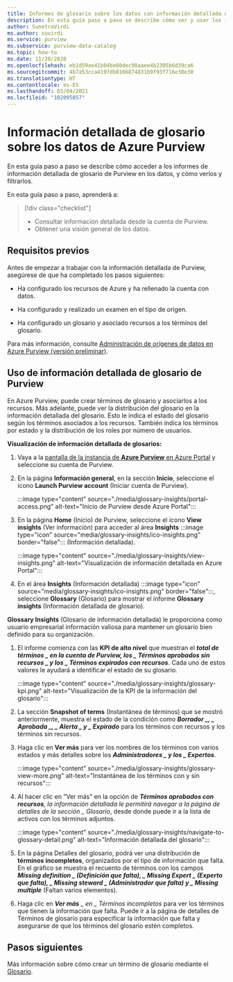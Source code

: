 ```yaml
---
title: Informes de glosario sobre los datos con información detallada de Purview
description: En esta guía paso a paso se describe cómo ver y usar los informes de glosario con información detallada de Purview sobre los datos.
author: SunetraVirdi
ms.author: suvirdi
ms.service: purview
ms.subservice: purview-data-catalog
ms.topic: how-to
ms.date: 11/20/2020
ms.openlocfilehash: eb1d59ae41b04be60dec90aaee4b2305b6d39ca6
ms.sourcegitcommit: 4b7a53cca4197db8166874831b9f93f716e38e30
ms.translationtype: HT
ms.contentlocale: es-ES
ms.lasthandoff: 03/04/2021
ms.locfileid: "102095857"
---
```

# <a name="glossary-insights-on-your-data-in-azure-purview"></a>Información detallada de glosario sobre los datos de Azure Purview

En esta guía paso a paso se describe cómo acceder a los informes de información detallada de glosario de Purview en los datos, y cómo verlos y filtrarlos.

En esta guía paso a paso, aprenderá a:

> [!div class="checklist"]
> - Consultar información detallada desde la cuenta de Purview.
> - Obtener una visión general de los datos.

## <a name="prerequisites"></a>Requisitos previos

Antes de empezar a trabajar con la información detallada de Purview, asegúrese de que ha completado los pasos siguientes:

- Ha configurado los recursos de Azure y ha rellenado la cuenta con datos.

- Ha configurado y realizado un examen en el tipo de origen.

- Ha configurado un glosario y asociado recursos a los términos del glosario.

Para más información, consulte [Administración de orígenes de datos en Azure Purview (versión preliminar)](manage-data-sources.md).

## <a name="use-purview-glossary-insights"></a>Uso de información detallada de glosario de Purview

En Azure Purview, puede crear términos de glosario y asociarlos a los recursos. Más adelante, puede ver la distribución del glosario en la información detallada del glosario. Esto le indica el estado del glosario según los términos asociados a los recursos. También indica los términos por estado y la distribución de los roles por número de usuarios.

**Visualización de información detallada de glosarios:**

1. Vaya a la [pantalla de la instancia de **Azure Purview** en Azure Portal](https://aka.ms/purviewportal) y seleccione su cuenta de Purview.

1. En la página **Información general**, en la sección **Inicio**, seleccione el icono **Launch Purview account** (Iniciar cuenta de Purview).

   :::image type="content" source="./media/glossary-insights/portal-access.png" alt-text="Inicio de Purview desde Azure Portal":::

1. En la página **Home** (Inicio) de Purview, seleccione el icono **View insights** (Ver información) para acceder al área **Insights** :::image type="icon" source="media/glossary-insights/ico-insights.png" border="false"::: (Información detallada).

   :::image type="content" source="./media/glossary-insights/view-insights.png" alt-text="Visualización de información detallada en Azure Portal":::

1. En el área **Insights** (Información detallada) :::image type="icon" source="media/glossary-insights/ico-insights.png" border="false":::, seleccione **Glossary** (Glosario) para mostrar el informe **Glossary insights** (Información detallada de glosario).

**Glossary Insights** (Glosario de información detallada) le proporciona como usuario empresarial información valiosa para mantener un glosario bien definido para su organización.

1. El informe comienza con las **KPI de alto nivel** que muestran el **_total de términos_ *_ en la cuenta de Purview, los _* _Términos aprobados sin recursos_ *_ y los _* _Términos expirados con recursos_**. Cada uno de estos valores le ayudará a identificar el estado de su glosario.

   :::image type="content" source="./media/glossary-insights/glossary-kpi.png" alt-text="Visualización de la KPI de la información del glosario"::: 


2. La sección **Snapshot of terms** (Instantánea de términos) que se mostró anteriormente, muestra el estado de la condición como **_Borrador_ *_, _* _Aprobada_ *_, _* _Alerta_ *_ y _* _Expirado_**  para los términos con recursos y los términos sin recursos.

3. Haga clic en **Ver más** para ver los nombres de los términos con varios estados y más detalles sobre los **_Administradores_ *_ y los _* _Expertos_**. 

   :::image type="content" source="./media/glossary-insights/glossary-view-more.png" alt-text="Instantánea de los términos con y sin recursos":::  

4. Al hacer clic en "Ver más" en la opción de ***Términos aprobados con recursos**, la información detallada le permitirá navegar a la página de detalles de la sección _ *Glosario**, desde donde puede ir a la lista de activos con los términos adjuntos. 

   :::image type="content" source="./media/glossary-insights/navigate-to-glossary-detail.png" alt-text="Información detallada del glosario"::: 

4. En la página Detalles del glosario, podrá ver una distribución de **términos incompletos**, organizados por el tipo de información que falta. En el gráfico se muestra el recuento de términos con los campos **_Missing definition_ *_ (Definición que falta), _* _Missing Expert_ *_ (Experto que falta), _* _Missing steward_ *_ (Administrador que falta) y _* _Missing multiple_** (Faltan varios elementos).

1. Haga clic en ***Ver más** _ en _ *Términos incompletos** para ver los términos que tienen la información que falta. Puede ir a la página de detalles de Términos de glosario para especificar la información que falta y asegurarse de que los términos del glosario estén completos.

## <a name="next-steps"></a>Pasos siguientes

Más información sobre cómo crear un término de glosario mediante el [Glosario](./how-to-create-import-export-glossary.md).